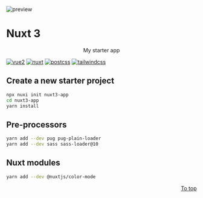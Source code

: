 ![preview][preview]

# Nuxt 3

<p align="center">
  My starter app
</p>

[![vue2][vue-image]][vue]
[![nuxt][nuxt-image]][nuxt]
[![postcss][postcss-image]][postcss]
[![tailwindcss][tailwindcss-image]][tailwindcss]

## Create a new starter project

```bash
npx nuxi init nuxt3-app
cd nuxt3-app
yarn install
```

## Pre-processors

```bash
yarn add --dev pug pug-plain-loader
yarn add --dev sass sass-loader@10
```

## Nuxt modules

```bash
yarn add --dev @nuxtjs/color-mode
```

<p align="right">
  <a href="#nuxt-3">To top</a>
</p>

[preview]: https://user-images.githubusercontent.com/44722574/154818080-e2bc0724-d84e-41aa-84ba-79fe54c9e2b1.png

[vue]: https://vuejs.org
[vue-image]: https://img.shields.io/badge/vue-3.x.x-41b883.svg

[nuxt]: https://v3.nuxtjs.org/docs/usage/data-fetching
[nuxt-image]: https://img.shields.io/badge/nuxt-3.x.x-108775.svg

[postcss]: https://postcss.org/
[postcss-image]: https://img.shields.io/badge/postcss-8.x.x-dd3a0a.svg

[tailwindcss]: https://tailwindcss.com/docs/installation
[tailwindcss-image]: https://img.shields.io/badge/tailwind-3.x.x-38bdf8.svg
